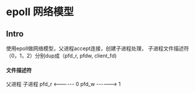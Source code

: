 epoll 网络模型
========================

Intro
-----

使用epoll做网络模型，父进程accept连接，创建子进程处理，
子进程文件描述符（0，1，2）分别dup成（pfd_r, pfdw, client_fd)

#### 文件描述符

  父进程         子进程
  pfd_r <------  0
  pfd_w ------>  1
